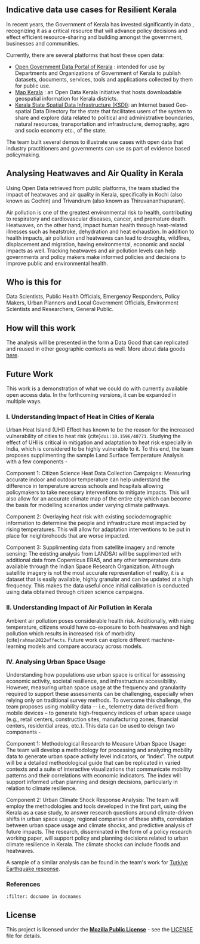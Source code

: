 ## Indicative data use cases for Resilient Kerala

In recent years, the Government of Kerala has invested significantly in data , recognizing it as a critical resource that will advance policy decisions and effect efficient resource-sharing and building amongst the government, businesses and communities. 

Currently, there are several platforms that host these open data:
- [Open Government Data Portal of Kerala](https://kerala.data.gov.in/) : intended for use by Departments and Organizations of Government of Kerala to publish datasets, documents, services, tools and applications collected by them for public use. 
- [Map Kerala](https://map.opendatakerala.org/) : an Open Data Kerala initiative that hosts downloadable geospatial information for Kerala districts.
- [Kerala State Spatial Data Infrastructure (KSDI)](https://opensdi.kerala.gov.in/): an Internet based Geo-spatial Data Directory for the state that facilitates users of the system to share and explore data related to political and administrative boundaries, natural resources, transportation and infrastructure, demography, agro and socio economy etc., of the state.

The team built several demos to illustrate use cases with open data that industry practitioners and governments can use as part of evidence based policymaking. 

## Analysing Heatwaves and Air Quality in Kerala
Using Open Data retrieved from public platforms, the team studied the impact of heatwaves and air quality in Kerala, specifically in Kochi (also known as Cochin) and Trivandrum (also known as Thiruvananthapuram). 

Air pollution is one of the greatest environmental risk to health, contributing to respiratory and cardiovascular diseases, cancer, and premature death. Heatwaves, on the other hand, impact human health through heat-related illnesses such as heatstroke, dehydration and heat exhaustion. 
In addition to health impacts, air pollution and heatwaves can lead to droughts, wildfires, displacement and migration, having environmental, economic and social impacts as well.
Tracking heatwaves and air pollution levels can help governments and policy makers make informed policies and decisions to improve public and environmental health.

## Who is this for
Data Scientists, Public Health Officials, Emergency Responders, Policy Makers, Urban Planners and Local Government Officials, Environment Scientists and Researchers, General Public.

## How will this work
The analysis will be presented in the form a Data Good that can replicated and reused in other geographic contexts as well. More about data goods [here](https://datapartnership.org/heatwaves-in-india/docs/introduction_to_data_goods.html). 

## Future Work 

This work is a demonstration of what we could do with currently available open access data. In the forthcoming versions, it can be expanded in multiple ways. 

### I. Understanding Impact of Heat in Cities of Kerala

Urban Heat Island (UHI) Effect has known to be the reason for the increased vulnerability of cities to heat risk {cite}`doi:10.1596/40771`. Studying the effect of UHI is critical in mitigation and adaptation to heat risk especially in India, which is considered to be highly vulnerable to it. To this end, the team proposes supplimenting the sample Land Surface Temperature Analysis with a few components - 

Component 1: Citizen Science Heat Data Collection Campaigns: Measuring accurate indoor and outdoor temperature can help understand the difference in temperature across schools and hospitals allowing policymakers to take necessary interventions to mitigate impacts. This will also allow for an accurate climate map of the entire city which can become the basis for modelling scenarios under varying climate pathways. 

Component 2: Overlaying heat risk with existing sociodemographic information to determine the people and infrastructure most impacted by rising temperatures. This will allow for adaptation interventions to be put in place for neighbrohoods that are worse impacted. 

Component 3: Supplimenting data from satellite imagery and remote sensing: The existing analysis from LANDSAt will be supplimented with additional data from Copernicus ERA5, and any other temperature data available through the Indian Space Research Organization. Although satellite imagery is not the most accurate representation of reality, it is a dataset that is easily available, highly granular and can be updated at a high frequency. This makes the data useful once initial calibration is conducted using data obtained through citizen science campaigns. 


### II. Understanding Impact of Air Pollution in Kerala

Ambient air pollution poses considerable health risk. Additionally, with rising temperature, citizens would have co-exposure to both heatwaves and high pollution which results in increased risk of morbidity {cite}`rahman2022effects`. Future work can explore different machine-learning models and compare accuracy across models.

<!-- ### III. Understanding Impact of Floods in Kerela
 -->


### IV. Analysing Urban Space Usage

Understanding how populations use urban space is critical for assessing economic activity, societal resilience, and infrastructure accessibility. However, measuring urban space usage at the frequency and granularity required to support these assessments can be challenging, especially when relying only on traditional survey methods. To overcome this challenge, the team proposes using mobility data -- i.e., telemetry data derived from mobile devices – to generate high-frequency indices of urban space usage (e.g., retail centers, construction sites, manufacturing zones, financial centers, residential areas, etc.).  This data can be used to deisgn two components - 

Component 1: Methodological Research to Measure Urban Space Usage: The team will develop a methodology for processing and analyzing mobility data to generate urban space activity level indicators, or “index”. The output will be a detailed methodological guide that can be replicated in varied contexts and a suite of interactive visualizations that communicate mobility patterns and their correlations with economic indicators. The index will support informed urban planning and design decisions, particularly in relation to climate resilience. 
 

Component 2: Urban Climate Shock Response Analysis: The team will employ the methodologies and tools developed in the first part, using the Kerala as a case study, to answer research questions around climate-driven shifts in urban space usage, regional comparison of these shifts, correlation between urban space usage and climate shocks, and predictive analysis of future impacts. The research, disseminated in the form of a policy research working paper, will support policy and planning decisions related to urban climate resilience in Kerala. The climate shocks can include floods and heatwaves. 

A sample of a similar analysis can be found in the team's work for [Turkiye Earthquake response](https://datapartnership.org/turkiye-earthquake-impact/notebooks/mobility/activity.html#id1).



### References

```{bibliography}
:filter: docname in docnames
```

## License

This project is licensed under the [**Mozilla Public License**](https://opensource.org/license/mpl-2-0/) - see the [LICENSE](LICENSE) file for details.


<!-- ## Strategic Brief

*forthcoming*

<!-- Part of [Understanding the vulnerability of New Delhi to Heatwaves](https://portal.datapartnership.org/readableproposal/368), this repository holds a collection of (experimental) Jupyter notebooks exploring data available through the [Development Data Partnership](https://datapartnership.org). -->

<!-- ## Challenge

Heatwaves could impact the progress made in at least 10 of the 17 SDGs making them a critical, global phenomenon that needs to be addressed collectively and with urgency. Unlike sudden-onset disasters, heatwaves do not come with the drama of flying roofs and flooded streets. On the contrary, they are silent killers that trigger cascading impacts on agriculture, food security, healthcare, education, employment, energy, water supply, urban resilience, and human development. In 2022 alone, extreme heat has been the leading cause of crop failures in India, hydropower shortages in China, and exacerbated flooding in Pakistan through accelerated melting of glaciers. However, even within the same country, these impacts are not felt by every person and every sector equally. To inform targeted policy interventions that alleviate the impact of extreme heat, it is important to assess the vulnerability of different sectors to extreme heat at a granular scale, using a standardized methodology.

Currently, there is no standardized methodology to define or assess the impacts from heatwaves. Each meteorological department uses their own dataset and definition to estimate heatwaves and often do not differentiate the definition of a heatwave between people and crops. Impact from natural disasters is often measured in terms of number of deaths, number of people impacted, and economic losses caused by it. Such a methodology cannot be applied to heatwaves because it is a slow-onset disaster and the impacts from it are not felt immediately after the event.

## Proposed Solution

The team proposes the use of different definitions of heatwaves applicable to crops and people separately. These definitions will allow for the monitoring of impacts in different sectors differently. The impact can be measured across the sectors of health, electricity, water, agriculture, and the economy using a standard set of indicators (listed below).

One important impact of heatwaves is the triggering of cascading natural disasters – floods and droughts. To account for this, two indicators are identified. These two indicators allow for the spatial mapping of areas that are flood-prone and drought-prone due to heatwaves, thus making them more vulnerable.

The following indicators are proposed to assess the impact of heatwaves across sectors - The following indicators will be calculated at the granularity of the lowest administrative boundary data available, preferably a city. The impact will be measured between the years 2015 and 2022. -->


